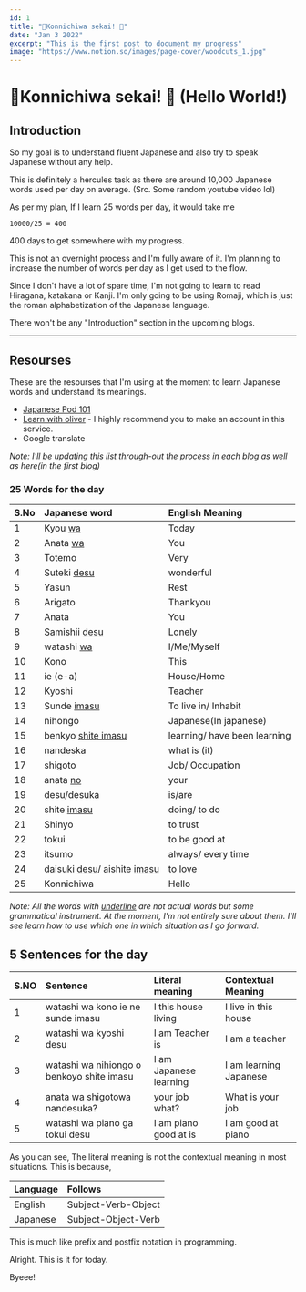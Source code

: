 ```yaml
---
id: 1
title: "🌸Konnichiwa sekai! 🌸"
date: "Jan 3 2022"
excerpt: "This is the first post to document my progress"
image: "https://www.notion.so/images/page-cover/woodcuts_1.jpg"
---
```


# 🌸Konnichiwa sekai! 🌸 (Hello World!)

## Introduction

So my goal is to understand fluent Japanese and also try to speak Japanese without any help.

This is definitely a hercules task as there are around 10,000 Japanese words used per day on average. (Src. Some random youtube video lol)

As per my plan, If I learn 25 words per day, it would take me

```
10000/25 = 400
```

400 days to get somewhere with my progress.

This is not an overnight process and I'm fully aware of it. I'm planning to increase the number of words per day as I get used to the flow.

Since I don't have a lot of spare time, I'm not going to learn to read Hiragana,
katakana or Kanji. I'm only going to be using Romaji, which is just the roman alphabetization of the Japanese language.

There won't be any "Introduction" section in the upcoming blogs.

<hr>

## Resourses

These are the resourses that I'm using at the moment to learn Japanese words and understand its meanings.

- [Japanese Pod 101](https://www.youtube.com/user/japanesepod101)
- [Learn with oliver](https://www.learnwitholiver.com/) - I highly recommend you to make an account in this service.
- Google translate

_Note: I'll be updating this list through-out the process in each blog as well as here(in the first blog)_

### 25 Words for the day

| S.No | Japanese word                             | English Meaning              |
| :--- | :---------------------------------------- | :--------------------------- |
| 1    | Kyou <u>wa</u>                            | Today                        |
| 2    | Anata <u>wa</u>                           | You                          |
| 3    | Totemo                                    | Very                         |
| 4    | Suteki <u>desu</u>                        | wonderful                    |
| 5    | Yasun                                     | Rest                         |
| 6    | Arigato                                   | Thankyou                     |
| 7    | Anata                                     | You                          |
| 8    | Samishii <u>desu</u>                      | Lonely                       |
| 9    | watashi <u>wa</u>                         | I/Me/Myself                  |
| 10   | Kono                                      | This                         |
| 11   | ie (e-a)                                  | House/Home                   |
| 12   | Kyoshi                                    | Teacher                      |
| 13   | Sunde <u>imasu</u>                        | To live in/ Inhabit          |
| 14   | nihongo                                   | Japanese(In japanese)        |
| 15   | benkyo <u>shite imasu</u>                 | learning/ have been learning |
| 16   | nandeska                                  | what is (it)                 |
| 17   | shigoto                                   | Job/ Occupation              |
| 18   | anata <u>no</u>                           | your                         |
| 19   | desu/desuka                               | is/are                       |
| 20   | shite <u>imasu</u>                        | doing/ to do                 |
| 21   | Shinyo                                    | to trust                     |
| 22   | tokui                                     | to be good at                |
| 23   | itsumo                                    | always/ every time           |
| 24   | daisuki <u>desu</u>/ aishite <u>imasu</u> | to love                      |
| 25   | Konnichiwa                                | Hello                        |

<i>Note: All the words with <u>underline</u> are not actual words but some grammatical instrument. At the moment, I'm not entirely sure about them. I'll see learn how to use which one in which situation as I go forward.</i>

## 5 Sentences for the day

| S.NO | Sentence                                  | Literal meaning        | Contextual Meaning     |
| :--- | :---------------------------------------- | :--------------------- | :--------------------- |
| 1    | watashi wa kono ie ne sunde imasu         | I this house living    | I live in this house   |
| 2    | watashi wa kyoshi desu                    | I am Teacher is        | I am a teacher         |
| 3    | watashi wa nihiongo o benkoyo shite imasu | I am Japanese learning | I am learning Japanese |
| 4    | anata wa shigotowa nandesuka?             | your job what?         | What is your job       |
| 5    | watashi wa piano ga tokui desu            | I am piano good at is  | I am good at piano     |

As you can see, The literal meaning is not the contextual meaning in most situations. This is because,

| Language | Follows             |
| :------- | :------------------ |
| English  | Subject-Verb-Object |
| Japanese | Subject-Object-Verb |

This is much like prefix and postfix notation in programming.

Alright. This is it for today.

Byeee!
